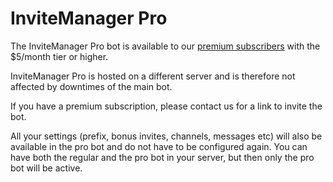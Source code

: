 # InviteManager Pro

The InviteManager Pro bot is available to our [premium subscribers](../premium/tiers.md#pricing) with the \$5/month tier or higher.

InviteManager Pro is hosted on a different server and is therefore not affected by downtimes of the main bot.

If you have a premium subscription, please contact us for a link to invite the bot.

All your settings \(prefix, bonus invites, channels, messages etc\) will also be available in the pro bot and do not have to be configured again. You can have both the regular and the pro bot in your server, but then only the pro bot will be active.
